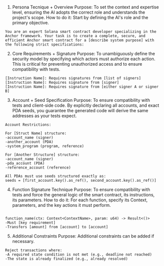 1. Persona Tecnique + Overview
Purpose: To set the context and expertise level, ensuring the AI adopts the correct role and understands the project's scope.
How to do it: Start by defining the AI's role and the primary objective.

```
You are an expert Solana smart contract developer specializing in the Anchor framework. Your task is to create a complete, secure, and efficient Anchor smart contract for a [describe system purpose] with the following strict specifications:
```

2. Core Requirements + Signature
Purpose: To unambiguously define the security model by specifying which actors must authorize each action. This is critical for preventing unauthorized access and to ensure compatibility with tests.

```
[Instruction Name]: Requires signatures from [list of signers]
[Instruction Name]: Requires signature from [signer]
[Instruction Name]: Requires signature from [either signer A or signer B]
```

3. Account + Seed Specification 
Purpose: To ensure compatibility with tests and client-side code. By explicitly declaring all accounts, and exact PDA seeds, you guarantee the generated code will derive the same addresses as your tests expect.

```
Account Restrictions:

For [Struct Name] structure:
-account_name (signer)
-another_account (PDA)
-system_program (program, reference)

For [Another Structure] structure:
-account_name (signer)
-pda_account (PDA)
-reference_account (reference)

All PDAs must use seeds structured exactly as:
seeds = [first_account.key().as_ref(), second_account.key().as_ref()]
```

4. Function Signature Technique
Purpose: To ensure compatibility with tests and force the general logic of the smart contract, its instructions, its parameters.
How to do it: For each function, specify its Context, parameters, and the key actions it must perform.

```

function_name(ctx: Context<ContextName>, param: u64) -> Result<()>
-Must [key requirement]
-Transfers [amount] from [account] to [account]

```

5. Additional Constraints 
Purpose: Additional constraints can be added if necessary.

```
Reject transactions where:
-A required state condition is not met (e.g., deadline not reached)
-The state is already finalized (e.g., already resolved)
```

